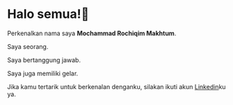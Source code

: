 # Halo semua!👋

Perkenalkan nama saya **Mochammad Rochiqim Makhtum**.<br>

Saya seorang.<br>

Saya bertanggung jawab.<br>

Saya juga memiliki gelar.<br>

Jika kamu tertarik untuk berkenalan denganku, silakan ikuti akun [Linkedin](https://www.linkedin.com/in/mochammad-makhthum-00a20837b/)ku ya.

